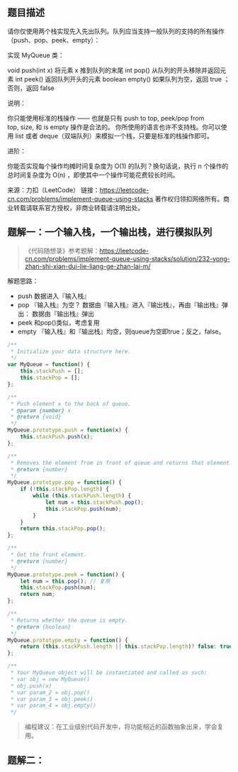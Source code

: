 ## 题目描述

请你仅使用两个栈实现先入先出队列。队列应当支持一般队列的支持的所有操作（push、pop、peek、empty）：

实现 MyQueue 类：

void push(int x) 将元素 x 推到队列的末尾
int pop() 从队列的开头移除并返回元素
int peek() 返回队列开头的元素
boolean empty() 如果队列为空，返回 true ；否则，返回 false
 

说明：

你只能使用标准的栈操作 —— 也就是只有 push to top, peek/pop from top, size, 和 is empty 操作是合法的。
你所使用的语言也许不支持栈。你可以使用 list 或者 deque（双端队列）来模拟一个栈，只要是标准的栈操作即可。
 

进阶：

你能否实现每个操作均摊时间复杂度为 O(1) 的队列？换句话说，执行 n 个操作的总时间复杂度为 O(n) ，即使其中一个操作可能花费较长时间。

来源：力扣（LeetCode）
链接：https://leetcode-cn.com/problems/implement-queue-using-stacks
著作权归领扣网络所有。商业转载请联系官方授权，非商业转载请注明出处。

## 题解一：一个输入栈，一个输出栈，进行模拟队列

> 《代码随想录》参考题解：https://leetcode-cn.com/problems/implement-queue-using-stacks/solution/232-yong-zhan-shi-xian-dui-lie-liang-ge-zhan-lai-m/

解题思路：
- push 数据进入『输入栈』
- pop 『输入栈』为空？ 数据由『输入栈』进入『输出栈』，再由『输出栈』弹出： 数据由『输出栈』弹出
- peek 和pop()类似，考虑复用
- empty 『输入栈』和『输出栈』均空，则queue为空即true；反之，false。

```js
/**
 * Initialize your data structure here.
 */
var MyQueue = function() {
    this.stackPush = [];
    this.stackPop = [];
};

/**
 * Push element x to the back of queue. 
 * @param {number} x
 * @return {void}
 */
MyQueue.prototype.push = function(x) {
    this.stackPush.push(x);
};

/**
 * Removes the element from in front of queue and returns that element.
 * @return {number}
 */
MyQueue.prototype.pop = function() {
    if (!this.stackPop.length) {
        while (this.stackPush.length) {
            let num = this.stackPush.pop();
            this.stackPop.push(num);
        }
    }
    return this.stackPop.pop();
};

/**
 * Get the front element.
 * @return {number}
 */
MyQueue.prototype.peek = function() {
    let num = this.pop(); // 复用
    this.stackPop.push(num);
    return num;
};

/**
 * Returns whether the queue is empty.
 * @return {boolean}
 */
MyQueue.prototype.empty = function() {
    return (this.stackPush.length || this.stackPop.length)? false: true;
};

/**
 * Your MyQueue object will be instantiated and called as such:
 * var obj = new MyQueue()
 * obj.push(x)
 * var param_2 = obj.pop()
 * var param_3 = obj.peek()
 * var param_4 = obj.empty()
 */
```

> 编程建议：在工业级别代码开发中，将功能相近的函数抽象出来，学会复用。

## 题解二：


